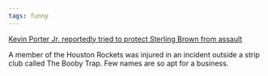 ```yaml
---
tags: funny
---
```


<p><a href="https://rocketswire.usatoday.com/2021/04/21/kevin-porter-jr-reportedly-tried-to-protect-sterling-brown-from-assault/">Kevin Porter Jr. reportedly tried to protect Sterling Brown from assault</a></p>

<p>A member of the Houston Rockets was injured in an incident outside a strip club called The Booby Trap. Few names are so apt for a business.</p>